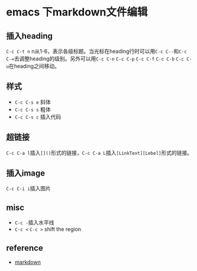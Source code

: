 # emacs 下markdown文件编辑 #

## 插入heading ##

`C-c C-t n` n从1-6，表示各级标题。当光标在heading行时可以用`C-c C--`和`C-c C-=`去调整heading的级别。另外可以用`C-c C-n` `C-c C-p` `C-c C-f` `C-c C-b` `C-c C-u`在heading之间移动。

## 样式 ##
* `C-c C-s e` 斜体
* `C-c C-s s` 粗体
* `C-c C-s c` 插入代码

## 超链接 ##
`C-c C-a l`插入`[]()`形式的链接，`C-c C-a L`插入`[LinkText][Lebel]`形式的链接。

## 插入image ##
`C-c C-i i`插入图片

## misc ##
* `C-c -`插入水平线
* `C-c <` `C-c >` shift the region

## reference ##
* [markdown][markdone]

[markdone]: http://jblevins.org/projects/markdown-mode/ "markdown"
